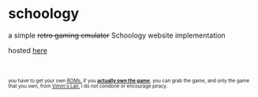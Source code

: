 # schoology
a simple ~~retro gaming emulator~~ Schoology website implementation


hosted [here](https://moxlyy.github.io/schoology/)



<br><br><sub><sub>you have to get your own [ROMs.](https://gameoll.com/what-is-a-game-rom/) if you <ins>**actually own the game**</ins>, you can grab the game, and only the game that you own, from [Vimm's Lair.](https://vimm.net/vault) I do not condone or encourage piracy.</sub></sub>